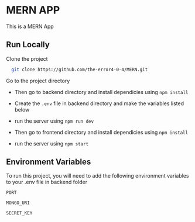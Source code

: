 
# MERN APP

This is a MERN App


## Run Locally

Clone the project

```bash
  git clone https://github.com/the-error4-0-4/MERN.git
```

Go to the project directory

- Then go to backend directory and install dependicies using `npm install`

- Create the `.env` file  in backend directory and make the variables listed below 

- run the server using `npm run dev`

- Then go to frontend directory and install dependicies using `npm install`

- run the server using `npm start`






## Environment Variables

To run this project, you will need to add the following environment variables to your .env file in backend folder

`PORT`

`MONGO_URI`

`SECRET_KEY`

